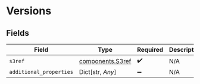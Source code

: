 # Versions


## Fields

| Field                                                | Type                                                 | Required                                             | Description                                          |
| ---------------------------------------------------- | ---------------------------------------------------- | ---------------------------------------------------- | ---------------------------------------------------- |
| `s3ref`                                              | [components.S3ref](../../models/components/s3ref.md) | :heavy_check_mark:                                   | N/A                                                  |
| `additional_properties`                              | Dict[str, *Any*]                                     | :heavy_minus_sign:                                   | N/A                                                  |